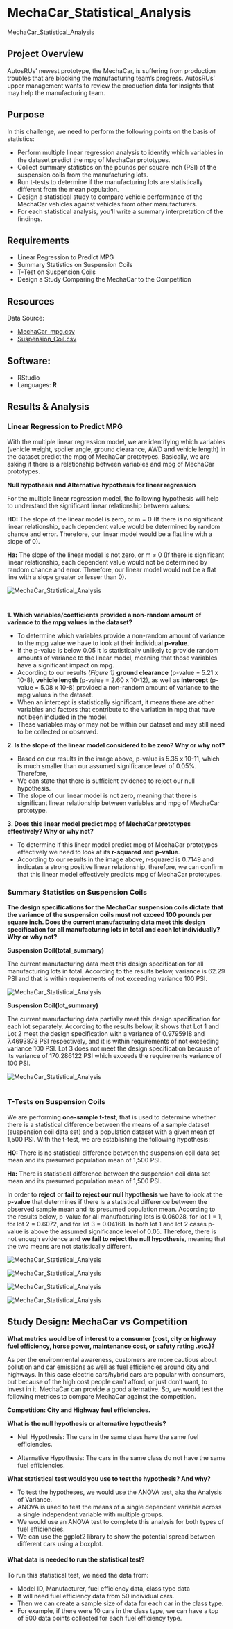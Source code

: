 # MechaCar_Statistical_Analysis
MechaCar_Statistical_Analysis

## Project Overview
AutosRUs’ newest prototype, the MechaCar, is suffering from production troubles that are blocking the manufacturing team’s progress. AutosRUs’ upper management wants to review the production data for insights that may help the manufacturing team.

## Purpose

In this challenge, we need to perform the following points on the basis of statistics: 

- Perform multiple linear regression analysis to identify which variables in the dataset predict the mpg of MechaCar prototypes.
- Collect summary statistics on the pounds per square inch (PSI) of the suspension coils from the manufacturing lots.
- Run t-tests to determine if the manufacturing lots are statistically different from the mean population.
- Design a statistical study to compare vehicle performance of the MechaCar vehicles against vehicles from other manufacturers. 
- For each statistical analysis, you’ll write a summary interpretation of the findings.


## Requirements

- Linear Regression to Predict MPG
- Summary Statistics on Suspension Coils
- T-Test on Suspension Coils
- Design a Study Comparing the MechaCar to the Competition


## Resources
Data Source: 
-	[MechaCar_mpg.csv](Data/MechaCar_mpg.csv)
-	[Suspension_Coil.csv](Data/Suspension_Coil.csv)

## Software: 
- RStudio
- Languages: **R**

## Results & Analysis

### Linear Regression to Predict MPG 

With the multiple linear regression model, we are identifying which variables (vehicle weight, spoiler angle, ground clearance, AWD and vehicle length) in the dataset predict the mpg of MechaCar prototypes. Basically, we are asking if there is a relationship between variables and mpg of MechaCar prototypes. 

**Null hypothesis and Alternative hypothesis for linear regression**

For the multiple linear regression model, the following hypothesis will help to understand the significant linear relationship between values:

**H0:** The slope of the linear model is zero, or m = 0 (If there is no significant linear relationship, each dependent value would be determined by random chance and error. Therefore, our linear model would be a flat line with a slope of 0).

**Ha:** The slope of the linear model is not zero, or m ≠ 0 (If there is significant linear relationship, each dependent value would not be determined by random chance and error. Therefore, our linear model would not be a flat line with a slope greater or lesser than 0).

![MechaCar_Statistical_Analysis](https://github.com/Lauramasonjar/MechaCar_Statistical_Analysis/blob/main/Images/Linear%20Regression%20Results.png)
#

**1. Which variables/coefficients provided a non-random amount of variance to the mpg values in the dataset?**

- To determine which variables provide a non-random amount of variance to the mpg value we have to look at their individual **p-value**. 
- If the p-value is below 0.05 it is statistically unlikely to provide random amounts of variance to the linear model, meaning that those variables have a significant impact on mpg. 
- According to our results *(Figure 1)* **ground clearance** (p-value = 5.21 x 10-8), **vehicle length** (p-value = 2.60 x 10-12), as well as **intercept** (p-value = 5.08 x 10-8) provided a non-random amount of variance to the mpg values in the dataset.
- When an intercept is statistically significant, it means there are other variables and factors that contribute to the variation in mpg that have not been included in the model. 
- These variables may or may not be within our dataset and may still need to be collected or observed.


**2. Is the slope of the linear model considered to be zero? Why or why not?**

- Based on our results in the image above, p-value is 5.35 x 10-11, which is much smaller than our assumed significance level of 0.05%. 
  Therefore,
- We can state that there is sufficient evidence to reject our null hypothesis. 
- The slope of our linear model is not zero, meaning that there is significant linear relationship between variables and mpg of MechaCar prototype.


**3. Does this linear model predict mpg of MechaCar prototypes effectively? Why or why not?**

- To determine if this linear model predict mpg of MechaCar prototypes effectively we need to look at its **r-squared** and **p-value**.
- According to our results in the image above, r-squared is 0.7149 and indicates a strong positive linear relationship, therefore, we can confirm that this linear model effectively predicts mpg of MechaCar prototypes.

### Summary Statistics on Suspension Coils

**The design specifications for the MechaCar suspension coils dictate that the variance of the suspension coils must not exceed 100 pounds per square inch. Does the current manufacturing data meet this design specification for all manufacturing lots in total and each lot individually? Why or why not?**

**Suspension Coil(total_summary)**

The current manufacturing data meet this design specification for all manufacturing lots in total. According to the results below, variance is 62.29 PSI and that is within requirements of not exceeding variance 100 PSI.

![MechaCar_Statistical_Analysis](https://github.com/Lauramasonjar/MechaCar_Statistical_Analysis/blob/main/Images/total_summary.png)


**Suspension Coil(lot_summary)**

The current manufacturing data partially meet this design specification for each lot separately. According to the results below, it shows that Lot 1 and Lot 2 meet the design specification with a variance of 0.9795918 and 7.4693878 PSI respectively, and it is within requirements of not exceeding variance 100 PSI. Lot 3 does not meet the design specification because of its variance of 170.286122 PSI which exceeds the requirements variance of 100 PSI.

![MechaCar_Statistical_Analysis](https://github.com/Lauramasonjar/MechaCar_Statistical_Analysis/blob/main/Images/lot_summary.png)

#

### T-Tests on Suspension Coils

We are performing **one-sample t-test**, that is used to determine whether there is a statistical difference between the means of a sample dataset (suspension coil data set) and a population dataset with a given mean of 1,500 PSI. With the t-test, we are establishing the following hypothesis:

**H0:** There is no statistical difference between the suspension coil data set mean and its presumed population mean of 1,500 PSI.

**Ha:** There is statistical difference between the suspension coil data set mean and its presumed population mean of 1,500 PSI.

In order to **reject** or **fail to reject our null hypothesis** we have to look at the **p-value** that determines if there is a statistical difference between the observed sample mean and its presumed population mean.
According to the results below, p-value for all manufacturing lots is 0.06028, for lot 1 = 1, for lot 2 = 0.6072, and for lot 3 = 0.04168. In both lot 1 and lot 2 cases p-value is above the assumed significance level of 0.05. Therefore, there is not enough evidence and **we fail to reject the null hypothesis**, meaning that the two means are not statistically different.

![MechaCar_Statistical_Analysis](https://github.com/Lauramasonjar/MechaCar_Statistical_Analysis/blob/main/Images/t_test%20_all_manufacturing_lots.png)

![MechaCar_Statistical_Analysis](https://github.com/Lauramasonjar/MechaCar_Statistical_Analysis/blob/main/Images/t_test_lot_1.png)

![MechaCar_Statistical_Analysis](https://github.com/Lauramasonjar/MechaCar_Statistical_Analysis/blob/main/Images/t_test_lot_2.png)

![MechaCar_Statistical_Analysis](https://github.com/Lauramasonjar/MechaCar_Statistical_Analysis/blob/main/Images/t_test_lot_3.png)


## Study Design: MechaCar vs Competition

**What metrics would be of interest to a consumer (cost, city or highway fuel efficiency, horse power, maintenance cost, or safety rating .etc.)?**


As per the environmental awareness, customers are more cautious about pollution and car emissions as well as fuel efficiencies around city and highways.
In this case electric cars/hybrid cars are popular with consumers, but because of the high cost people can’t afford, or just don’t want, to invest in it.
MechaCar can provide a good alternative. So, we would test the following metrices to compare MechaCar against the competition.

**Competition: City and Highway fuel efficiencies.**


**What is the null hypothesis or alternative hypothesis?**

- Null Hypothesis: The cars in the same class have the same fuel efficiencies.

- Alternative Hypothesis: The cars in the same class do not have the same fuel efficiencies.

**What statistical test would you use to test the hypothesis? And why?**

- To test the hypotheses, we would use the ANOVA test, aka the Analysis of Variance.
- ANOVA is used to test the means of a single dependent variable across a single independent variable with multiple groups.
- We would use an ANOVA test to complete this analysis for both types of fuel efficiencies.
- We can use the ggplot2 library to show the potential spread between different cars using a boxplot.


#### What data is needed to run the statistical test?

To run this statistical test, we need the data from:
- Model ID, Manufacturer, fuel efficiency data, class type data
- It will need fuel efficiency data from 50 individual cars.
- Then we can create a sample size of data for each car in the class type.
- For example, if there were 10 cars in the class type, we can have a top of 500 data points collected for each fuel efficiency type.


